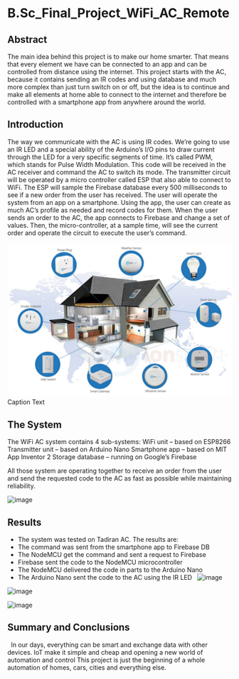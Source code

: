 # B.Sc_Final_Project_WiFi_AC_Remote

## Abstract

The main idea behind this project is to make our home smarter. That means that every element we have can be connected to an app and can be controlled from distance using the internet. This project starts with the AC, because it contains sending an IR codes and using database and much more complex than just turn switch on or off, but the idea is to continue and make all elements at home able to connect to the internet and therefore be controlled with a smartphone app from anywhere around the world.

## Introduction

The way we communicate with the AC is using IR codes. We’re going to use an IR LED and a special ability of the Arduino’s I/O pins to draw current through the LED for a very specific segments of time. It’s called PWM, which stands for Pulse Width Modulation. This code will be received in the AC receiver and command the AC to switch its mode.
The transmitter circuit will be operated by a micro controller called ESP that also able to connect to WiFi. The ESP will sample the Firebase database every 500 milliseconds to see if a new order from the user has received.
The user will operate the system from an app on a smartphone. Using the app, the user can create as much AC’s profile as needed and record codes for them. When the user sends an order to the AC, the app connects to Firebase and change a set of values. Then, the micro-controller, at a sample time, will see the current order and operate the circuit to execute the user’s command.

<img src="Images/img1 - General.png" alt="Image 1">
<figcaption>Caption Text</figcaption>


## The System

The WiFi AC system contains 4 sub-systems:
WiFi unit – based on ESP8266
Transmitter unit – based on Arduino Nano 
Smartphone app – based on MIT App Inventor 2
Storage database – running on Google’s Firebase

All those system are operating together to receive an order from the user and send the requested code to the AC as fast as possible while maintaining reliability.

![image](https://github.com/LiorYaacov/B.Sc_Final_Project_WiFi_AC_Remote/assets/70516072/c6687938-0a5b-45e2-9a69-17b83981e649)


## Results

- The system was tested on Tadiran AC. The results are:
- The command was sent from the smartphone app to Firebase DB
- The NodeMCU get the command and sent a request to Firebase
- Firebase sent the code to the NodeMCU microcontroller
- The NodeMCU delivered the code in parts to the Arduino Nano
- The Arduino Nano sent the code to the AC using the IR LED
 
![image](https://github.com/LiorYaacov/B.Sc_Final_Project_WiFi_AC_Remote/assets/70516072/388c9549-4836-4624-9deb-3d1120f4521c)

![image](https://github.com/LiorYaacov/B.Sc_Final_Project_WiFi_AC_Remote/assets/70516072/520ec827-c8c9-458f-9200-859ce0e58365)

![image](https://github.com/LiorYaacov/B.Sc_Final_Project_WiFi_AC_Remote/assets/70516072/3b938212-6b91-4d1f-903c-1bb0cb05c704)

## Summary and Conclusions 
 
In our days, everything can be smart and exchange data with other devices. IoT make it simple and cheap and opening a new world of automation and control
This project is just the beginning of a whole automation of homes, cars, cities and everything else.
